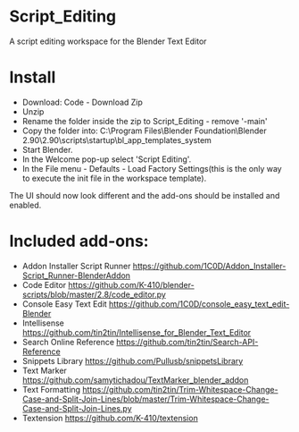# Script_Editing
A script editing workspace for the Blender Text Editor

# Install
- Download: Code - Download Zip
- Unzip
- Rename the folder inside the zip to Script_Editing - remove '-main'
- Copy the folder into: C:\Program Files\Blender Foundation\Blender 2.90\2.90\scripts\startup\bl_app_templates_system
- Start Blender.
- In the Welcome pop-up select 'Script Editing'.
- In the File menu - Defaults - Load Factory Settings(this is the only way to execute the init file in the workspace template).

The UI should now look different and the add-ons should be installed and enabled.

# Included add-ons:
- Addon Installer Script Runner https://github.com/1C0D/Addon_Installer-Script_Runner-BlenderAddon
- Code Editor https://github.com/K-410/blender-scripts/blob/master/2.8/code_editor.py
- Console Easy Text Edit https://github.com/1C0D/console_easy_text_edit-Blender
- Intellisense https://github.com/tin2tin/Intellisense_for_Blender_Text_Editor
- Search Online Reference https://github.com/tin2tin/Search-API-Reference
- Snippets Library https://github.com/Pullusb/snippetsLibrary
- Text Marker https://github.com/samytichadou/TextMarker_blender_addon
- Text Formatting https://github.com/tin2tin/Trim-Whitespace-Change-Case-and-Split-Join-Lines/blob/master/Trim-Whitespace-Change-Case-and-Split-Join-Lines.py
- Textension https://github.com/K-410/textension

